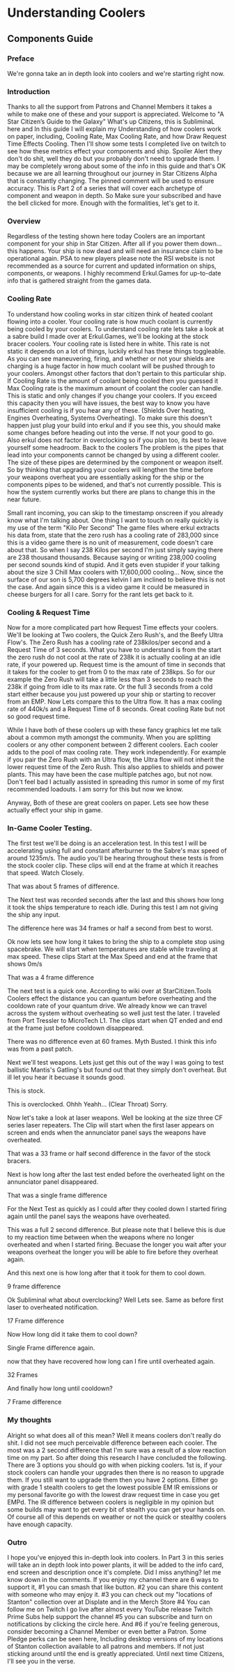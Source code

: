 
# Understanding Coolers
## Components Guide
### Preface
We're gonna take an in depth look into coolers and we're starting right now.

### Introduction
Thanks to all the support from Patrons and Channel Members it takes a while to make one of these and your support is appreciated.
Welcome to "A Star Citizen’s Guide to the Galaxy" What's up Citizens, this is SubliminaL here and In this guide I will explain my Understanding of how coolers work on paper, including, Cooling Rate, Max Cooling Rate, and how Draw Request Time Effects Cooling. Then I'll show some tests I completed live on twitch to see how these metrics effect your components and ship. Spoiler Alert they don't do shit, well they do but you probably don't need to upgrade them. I may be completely wrong about some of the info in this guide and that's OK because we are all learning throughout our journey in Star Citizens Alpha that is constantly changing. The pinned comment will be used to ensure accuracy. This is Part 2 of a series that will cover each archetype of component and weapon in depth. So Make sure your subscribed and have the bell clicked for more. Enough with the formalities, let's get to it.

### Overview
Regardless of the testing shown here today Coolers are an important component for your ship in Star Citizen. After all if you power them down... this happens. Your ship is now dead and will need an insurance claim to be operational again. PSA to new players please note the RSI website is not recommended as a source for current and updated information on ships, components, or weapons. I highly recommend Erkul.Games for up-to-date info that is gathered straight from the games data.

### Cooling Rate
To understand how cooling works in star citizen think of heated coolant flowing into a cooler. Your cooling rate is how much coolant is currently being cooled by your coolers. To understand cooling rate lets take a look at a sabre build I made over at Erkul.Games, we'll be looking at the stock bracer coolers. Your cooling rate is listed here in white. This rate is not static it depends on a lot of things, luckily erkul has these things toggleable. As you can see maneuvering, firing, and whether or not your shields are charging is a huge factor in how much coolant will be pushed through to your coolers. Amongst other factors that don't pertain to this particular ship.
If Cooling Rate is the amount of coolant being cooled then you guessed it Max Cooling rate is the maximum amount of coolant the cooler can handle. This is static and only changes if you change your coolers. If you exceed this capacity then you will have issues, the best way to know you have insufficient cooling is if you hear any of these. (Shields Over heating, Engines Overheating, Systems Overheating). To make sure this doesn't happen just plug your build into erkul and if you see this, you should make some changes before heading out into the verse. If not your good to go. Also erkul does not factor in overclocking so if you plan too, its best to leave yourself some headroom. Back to the coolers The problem is the pipes that lead into your components cannot be changed by using a different cooler. The size of these pipes are determined by the component or weapon itself. So by thinking that upgrading your coolers will lengthen the time before your weapons overheat you are essentially asking for the ship or the components pipes to be widened, and that's not currently possible. This is how the system currently works but there are plans to change this in the near future.

Small rant incoming, you can skip to the timestamp onscreen if you already know what I'm talking about. One thing I want to touch on really quickly is my use of the term "Kilo Per Second" The game files where erkul extracts his data from, state that the zero rush has a cooling rate of 283,000 since this is a video game there is no unit of measurement, code doesn't care about that. So when I say 238 Kilos per second I'm just simply saying there are 238 thousand thousands. Because saying or writing 238,000 cooling per second sounds kind of stupid. And it gets even stupider if your talking about the size 3 Chill Max coolers with 17,600,000 cooling... Now, since the surface of our son is 5,700 degrees kelvin I am inclined to believe this is not the case. And again since this is a video game it could be measured in cheese burgers for all I care. Sorry for the rant lets get back to it.

### Cooling & Request Time
Now for a more complicated part how Request Time effects your coolers. We'll be looking at Two coolers, the Quick Zero Rush's, and the Beefy Ultra Flow's.
The Zero Rush has a cooling rate of 238kilos/per second and a Request Time of 3 seconds. What you have to understand is from the start the zero rush do not cool at the rate of 238k it is actually cooling at an idle rate, if your powered up. Request time is the amount of time in seconds that it takes for the cooler to get from 0 to the max rate of 238kps. So for our example the Zero Rush will take a little less than 3 seconds to reach the 238k if going from idle to its max rate. Or the full 3 seconds from a cold start either because you just powered up your ship or starting to recover from an EMP.
Now Lets compare this to the Ultra flow. It has a max cooling rate of 440k/s and a Request Time of 8 seconds. Great cooling Rate but not so good request time.

While I have both of these coolers up with these fancy graphics let me talk about a common myth amongst the community. When you are splitting coolers or any  other component between 2 different coolers. Each cooler adds to the pool of max cooling rate. They work independently. For example if you pair the Zero Rush with an Ultra flow, the Ultra flow will not inherit the lower request time of the Zero Rush. This also applies to shields and power plants. This may have been the case multiple patches ago, but not now. Don't feel bad I actually assisted in spreading this rumor in some of my first recommended loadouts. I am sorry for this but now we know.

Anyway, Both of these are great coolers on paper. Lets see how these actually effect your ship in game.

### In-Game Cooler Testing.
The first test we'll be doing is an acceleration test. In this test I will be accelerating using full and constant afterburner to the Sabre's max speed of around 1235m/s. The audio you'll be hearing throughout these tests is from the stock cooler clip. These clips will end at the frame at which it reaches that speed. Watch Closely.

That was about 5 frames of difference.

The Next test was recorded seconds after the last and this shows how long it took the ships temperature to reach idle. During this test I am not giving the ship any input.

The difference here was 34 frames or half a second from best to worst.

Ok now lets see how long it takes to bring the ship to a complete stop using spacebrake. We will start when temperatures are stable while traveling at max speed. These clips Start at the Max Speed and end at the frame that shows 0m/s

That was a 4 frame difference

The next test is a quick one. According to wiki over at StarCitizen.Tools Coolers effect the distance you can quantum before overheating and the cooldown rate of your quantum drive. We already know we can travel across the system without overheating so well just test the later. I traveled from Port Tressler to MicroTech L1. The clips start when QT ended and end at the frame just before cooldown disappeared.

There was no difference even at 60 frames. Myth Busted. I think this info was from a past patch.

Next we'll test weapons. Lets just get this out of the way I was going to test ballistic Mantis's Gatling's but found out that they simply don't overheat. But ill let you hear it becuase it sounds good.

This is stock.

This is overclocked. Ohhh Yeahh... (Clear Throat) Sorry.

Now let's take a look at laser weapons. Well be looking at the size three CF series laser repeaters. The Clip will start when the first laser appears on screen and ends when the annunciator panel says the weapons have overheated.

That was a 33 frame or half second difference in the favor of the stock bracers.

Next is how long after the last test ended before the overheated light on the annunciator panel disappeared.

That was a single frame difference

For the Next Test as quickly as I could after they cooled down I started firing again until the panel says the weapons have overheated.

This was a full 2 second difference. But please note that I believe this is due to my reaction time between when the weapons where no longer overheated and when I started firing. Becuase the longer you wait after your weapons overheat the longer you will be able to fire before they overheat again.

And this next one is how long after that it took for them to cool down.

9 frame difference

Ok Subliminal what about overclocking? Well Lets see. Same as before first laser to overheated notification.

17 Frame difference

Now How long did it take them to cool down?

Single Frame difference again.

now that they have recovered how long can I fire until overheated again.

32 Frames

And finally how long until cooldown?

7 Frame difference

### My thoughts
Alright so what does all of this mean? Well it means coolers don't really do shit. I did not see much perceivable difference between each cooler. The most was a 2 second difference that I'm sure was a result of a slow reaction time on my part. So after doing this research I have concluded the following. There are 3 options you should go with when picking coolers. 1st is, if your stock coolers can handle your upgrades then there is no reason to upgrade them. If you still want to upgrade them then you have 2 options. Either go with grade 1 stealth coolers to get the lowest possible EM IR emissions or my personal favorite go with the lowest draw request time in case you get EMPd. The IR difference between coolers is negligible in my opinion but some builds may want to get every bit of stealth you can get your hands on. Of course all of this depends on weather or not the quick or stealthy coolers have enough capacity.


### Outro
I hope you've enjoyed this in-depth look into coolers. In Part 3 in this series will take an in depth look into power plants, it will be added to the info card, end screen and description once it's complete. Did I miss anything? let me know down in the comments. If you enjoy my channel there are 6 ways to support it, #1 you can smash that like button. #2 you can share this content with someone who may enjoy it. #3 you can check out my "locations of Stanton" collection over at Displate and in the Merch Store #4 You can follow me on Twitch I go live after almost every YouTube release Twitch Prime Subs help support the channel #5 you can subscribe and turn on notifications by clicking the circle here. And #6 if you're feeling generous, consider becoming a Channel Member or even better a Patron. Some Pledge perks can be seen here, Including desktop versions of my locations of Stanton collection available to all patrons and members. If not just sticking around until the end is greatly appreciated. Until next time Citizens, I'll see you in the verse.
